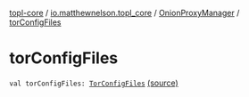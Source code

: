 [topl-core](../../index.md) / [io.matthewnelson.topl_core](../index.md) / [OnionProxyManager](index.md) / [torConfigFiles](./tor-config-files.md)

# torConfigFiles

`val torConfigFiles: `[`TorConfigFiles`](../../..//topl-core-base/io.matthewnelson.topl_core_base/-tor-config-files/index.md) [(source)](https://github.com/05nelsonm/TorOnionProxyLibrary-Android/blob/master/topl-core/src/main/java/io/matthewnelson/topl_core/OnionProxyManager.kt#L152)